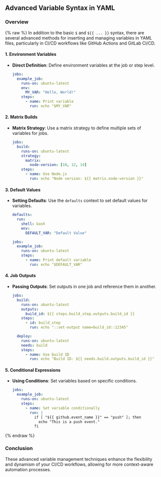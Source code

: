 ## Advanced Variable Syntax in YAML

### Overview

{% raw %}
In addition to the basic `$` and `${{ ... }}` syntax, there are several advanced methods for inserting and managing variables in YAML files, particularly in CI/CD workflows like GitHub Actions and GitLab CI/CD.

#### 1. Environment Variables

- **Direct Definition**: Define environment variables at the job or step level.
  
  ```yaml
  jobs:
    example_job:
      runs-on: ubuntu-latest
      env:
        MY_VAR: "Hello, World!"
      steps:
        - name: Print variable
          run: echo "$MY_VAR"
  ```

#### 2. Matrix Builds

- **Matrix Strategy**: Use a matrix strategy to define multiple sets of variables for jobs.

  ```yaml
  jobs:
    build:
      runs-on: ubuntu-latest
      strategy:
        matrix:
          node-version: [10, 12, 14]
      steps:
        - name: Use Node.js
          run: echo "Node version: ${{ matrix.node-version }}"
  ```

#### 3. Default Values

- **Setting Defaults**: Use the `defaults` context to set default values for variables.

  ```yaml
  defaults:
    run:
      shell: bash
      env:
        DEFAULT_VAR: "Default Value"

  jobs:
    example_job:
      runs-on: ubuntu-latest
      steps:
        - name: Print default variable
          run: echo "$DEFAULT_VAR"
  ```

#### 4. Job Outputs

- **Passing Outputs**: Set outputs in one job and reference them in another.

  ```yaml
  jobs:
    build:
      runs-on: ubuntu-latest
      outputs:
        build_id: ${{ steps.build_step.outputs.build_id }}
      steps:
        - id: build_step
          run: echo "::set-output name=build_id::12345"

    deploy:
      runs-on: ubuntu-latest
      needs: build
      steps:
        - name: Use build ID
          run: echo "Build ID: ${{ needs.build.outputs.build_id }}"
  ```

#### 5. Conditional Expressions

- **Using Conditions**: Set variables based on specific conditions.

  ```yaml
  jobs:
    example_job:
      runs-on: ubuntu-latest
      steps:
        - name: Set variable conditionally
          run: |
            if [ "${{ github.event_name }}" == "push" ]; then
              echo "This is a push event."
            fi
  ```
{% endraw %}

### Conclusion

These advanced variable management techniques enhance the flexibility and dynamism of your CI/CD workflows, allowing for more context-aware automation processes.
